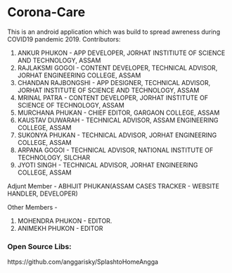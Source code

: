 # Corona-Care
This is an android application which was build to spread awreness during COVID19 pandemic 2019.
Contributors:
1. ANKUR PHUKON - APP DEVELOPER, JORHAT INSTITIUTE OF SCIENCE AND TECHNOLOGY, ASSAM
2. RAJLAKSMI GOGOI - CONTENT DEVELOPER, TECHNICAL ADVISOR, JORHAT ENGINEERING COLLEGE, ASSAM
3. CHANDAN RAJBONGSHI - APP DESIGNER, TECHNICAL ADVISOR, JORHAT INSTITUTE OF SCIENCE AND TECHNOLOGY, ASSAM
4. MRINAL PATRA - CONTENT DEVELOPER, JORHAT INSTITUTE OF SCIENCE OF TECHNOLOGY, ASSAM
5. MURCHANA PHUKAN - CHIEF EDITOR, GARGAON COLLEGE, ASSAM
6. KAUSTAV DUWARAH - TECHNICAL ADVISOR, ASSAM ENGINEERING COLLEGE, ASSAM
7. SUKONYA PHUKAN - TECHNICAL ADVISOR, JORHAT ENGINEERING COLLEGE, ASSAM
8. ARPANA GOGOI - TECHNICAL ADVISOR, NATIONAL INSTITUTE OF TECHNOLOGY, SILCHAR
9. JYOTI SINGH - TECHNICAL ADVISOR, JORHAT ENGINEERING COLLEGE, ASSAM

Adjunt Member - ABHIJIT PHUKAN(ASSAM CASES TRACKER - WEBSITE HANDLER, DEVELOPER)

Other Members - 

1. MOHENDRA PHUKON - EDITOR.
2. ANIMEKH PHUKON - EDITOR

<h3>Open Source Libs:</h3>
https://github.com/anggarisky/SplashtoHomeAngga
